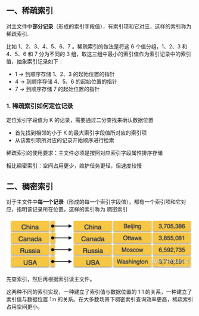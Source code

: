 ## 一、稀疏索引

对主文件中**部分记录**（形成的索引字段值），有索引项和它对应，这样的索引称为 稀疏索引.

比如 1、2、3、4、5、6、7 。稀疏索引的做法是将这 6 个值分组，1、2、3 和 4、5、6 和 7 分为不同的 3 组，取这三组中最小的索引值作为索引记录中的索引值，抽象索引记录如下：

- 1 -> 到顺序存储 1、2、3 的起始位置的指针
- 4 -> 到顺序存储 4、5、6 的起始位置的指针
- 7 -> 到顺序存储 7 的起始位置的指针

### 1. 稀疏索引如何定位记录

定位索引字段值为 K 的记录，需要通过二分查找来确认数据位置

- 首先找到相邻的小于 K 的最大索引字段值所对应的索引项
- 从该索引项所对应的记录开始顺序进行检索

稀疏索引的使用要求：主文件必须是按照对应索引字段属性排序存储

相比稠密索引：空间占用更少，维护任务更轻，但速度较慢

## 二、稠密索引

对于主文件中**每一个记录**（形成的每一个索引字段值），都有一个索引项和它对应，指明该记录所在位置，这样的索引称为 稠密索引

<img src="./image/稠密索引.jpg" style="zoom:50%;" />

先查索引，然后再根据索引读主文件。

这两种不同的索引实现，一种建立了索引值与数据位置的 1:1 的关系，一种建立了索引值与数据位置 1:n 的关系。在大多数场景下稠密索引查询效率更高，稀疏索引占用空间更小。